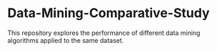 # Data-Mining-Comparative-Study
This repository explores the performance of different data mining algorithms applied to the same dataset.
